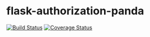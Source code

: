 flask-authorization-panda
=========================
[![Build Status](https://travis-ci.org/eikonomega/flask-authorization-panda.svg)](https://travis-ci.org/eikonomega/flask-authorization-panda)
[![Coverage Status](https://coveralls.io/repos/eikonomega/flask-authorization-panda/badge.png?branch=master)](https://coveralls.io/r/eikonomega/flask-authorization-panda?branch=master)
